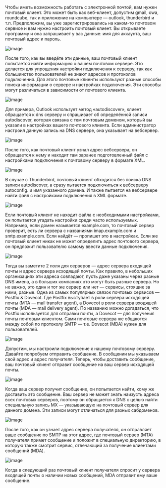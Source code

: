 Чтобы иметь возможность работать с электронной почтой, вам нужен почтовый клиент. Это может быть как веб-клиент, допустим gmail, owa, roundcube, так и приложение на компьютере — outlook, thunderbird и т.п. Предположим, вы уже зарегистрировались на каком-то почтовом сервисе и вам нужно настроить почтовый клиент. Вы открываете программу и она запрашивает у вас данные: имя для аккаунта, ваш почтовый адрес и пароль.  
  
![image](https://habrastorage.org/r/w1560/webt/gd/wm/wa/gdwmwaptbjjvfyjlmtyiiv_mevc.png)  
  
После того, как вы введёте эти данные, ваш почтовый клиент попытается найти информацию о вашем почтовом сервере. Это делается для упрощения настройки подключения к серверу, так как большинство пользователей не знают адресов и протоколов подключения. Для этого почтовые клиенты используют разные способы поиска информации о сервере и настройках подключения. Эти способы могут различаться в зависимости от почтового клиента.  
  
![image](https://habrastorage.org/r/w1560/webt/wb/y8/oj/wby8ojpp1cg5_el9jrs4hvvqg5u.png)  
  
Для примера, Outlook использует метод «autodiscover», клиент обращается к dns серверу и спрашивает об определённой записи autodiscover, которая связана с тем почтовым доменом, который вы указали в настройках вашего почтового клиента. Если администратор настроил данную запись на DNS сервере, она указывает на вебсервер.  
  
![image](https://habrastorage.org/r/w1560/webt/ti/5u/fp/ti5ufpfwlmxducyjy7t5giaqvu8.png)  
  
После того, как почтовый клиент узнал адрес вебсервера, он обращается к нему и находит там заранее подготовленный файл с настройками подключения к почтовому серверу в формате XML.  
  
![image](https://habrastorage.org/r/w1560/webt/im/jy/kj/imjykj-4cnqzqmwa5ct6p8onn6c.png)  
  
В случае с Thunderbird, почтовый клиент обходится без поиска DNS записи autodiscover, а сразу пытается подключиться к вебсерверу autoconfig. и имя указанного домена. И также пытается на вебсервере найти файл с настройками подключения в XML формате.  
  
![image](https://habrastorage.org/r/w1560/webt/ig/uf/mz/igufmzx7ogem9gpc4utk6aaeut4.png)  
  
Если почтовый клиент не находит файла с необходимыми настройками, он попытается угадать настройки среди часто используемых. Например, если домен называется example.com, то почтовый сервер проверит, есть ли сервера с названиями imap.example.com и smtp.example.com. Если найдёт — пропишет это в настройках. Если же почтовый клиент никак не может определить адрес почтового сервера, он предложит пользователю самому ввести данные подключения.  
  
![image](https://habrastorage.org/r/w1560/webt/u6/t3/wo/u6t3wolilnuwmn6v7dp72aykxr4.png)  
  
Тогда вы заметите 2 поля для серверов — адрес сервера входящей почты и адрес сервера исходящей почты. Как правило, в небольших организациях эти адреса совпадают, пусть даже указаны через разные DNS имена, а в больших компаниях это могут быть разные сервера. Но не важно, это один и тот же сервер или нет — сервисы, стоящие за ними, разные. Одна из самых популярных связок почтовых сервисов — Postfix & Dovecot. Где Postfix выступает в роли сервера исходящей почты (MTA — mail transfer agent), а Dovecot в роли сервера входяшей почты (MDA — mail delivery agent). По названию можно догадаться, что Postfix используется для отправки почты, а Dovecot — для получения почты почтовым клиентом. Сами почтовые сервера же общаются между собой по протоколу SMTP — т.е. Dovecot (MDA) нужен для пользователей.  
  
![image](https://habrastorage.org/r/w1560/webt/rg/pq/dw/rgpqdwa6p3xqgkawkbi5_2bss-a.png)  
  
Допустим, мы настроили подключение к нашему почтовому серверу. Давайте попробуем отправить сообщение. В сообщении мы указываем свой адрес и адрес получателя. Теперь, чтобы доставить сообщение, ваш почтовый клиент отправит сообщение на ваш сервер исходящей почты.  
  
![image](https://habrastorage.org/r/w1560/webt/xo/8y/c9/xo8yc9hqesmmen_imelwid8fhbo.png)  
  
Когда ваш сервер получит сообщение, он попытается найти, кому же доставить это сообщение. Ваш сервер не может знать наизусть адреса всех почтовых серверов, поэтому он обращается к DNS с целью найти специальную запись MX — указывающую на почтовый сервер для данного домена. Эти записи могут отличаться для разных сабдоменов.  
  
![image](https://habrastorage.org/r/w1560/webt/ac/bl/t9/acblt9ocaounyp2tbp630kurvi0.png)  
  
После того, как он узнает адрес сервера получателя, он отправляет ваше сообщение по SMTP на этот адрес, где почтовый сервер (MTA) получателя примет сообщение и положит в специальную директорию, в которую также смотрит сервис, отвечающий за получение клиентами сообщений (MDA).  
  
![image](https://habrastorage.org/r/w1560/webt/qg/w0/2m/qgw02m9vwo250tvslakgxyzkblq.png)  
  
Когда в следующий раз почтовый клиент получателя спросит у сервера входящей почты о наличии новых сообщений, MDA отправит ему ваше сообщение.